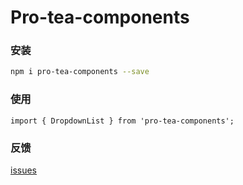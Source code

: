 # Pro-tea-components

### 安装

```bash
npm i pro-tea-components --save

```

### 使用

```tsx | pure
import { DropdownList } from 'pro-tea-components';
```

### 反馈

[issues](https://github.com/April-Zheng/pro-tea-components/issues)
